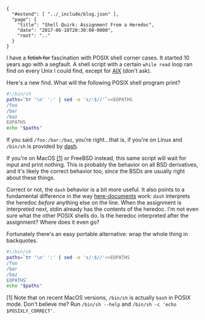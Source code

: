
    {
      "#extend": [ "../_include/blog.json" ],
      "page": {
        "title": "Shell Quirk: Assignment From a Heredoc",
        "date": "2017-06-10T20:30:00-0000",
        "root": ".."
      }
    }

I have a ~~fetish for~~ fascination with POSIX shell corner cases. It started 10 years ago with a segfault. A shell script with a certain `while read` loop ran find on every Unix I could find, except for [AIX](https://en.wikipedia.org/wiki/IBM_AIX) (don't ask).

Here's a new find. What will the following POSIX shell program print?

```bash
#!/bin/sh
paths=`tr '\n' ':' | sed -e 's/:$//'`<<EOPATHS
/foo
/bar
/baz
EOPATHS
echo "$paths"
```

If you said `/foo:/bar:/baz`, you're right...that is, if you're on Linux and `/bin/sh` is provided by [dash](https://en.wikipedia.org/wiki/Almquist_shell#dash:_Ubuntu.2C_Debian_and_POSIX_compliance_of_Linux_distributions).

If you're on MacOS [[1]](#1) or FreeBSD instead, this same script will wait for input and print nothing. This is probably the behavior on all BSD derivatives, and it's likely the correct behavior too, since the BSDs are usually right about these things.

Correct or not, the `dash` behavior is a bit more useful. It also points to a fundamental difference in the way [here-documents](http://pubs.opengroup.org/onlinepubs/9699919799/utilities/V3_chap02.html#tag_18_07_04) work: `dash` interprets the heredoc _before_ anything else on the line. When the assignment is interpreted next, stdin already has the contents of the heredoc. I'm not even sure what the other POSIX shells do. Is the heredoc interpreted after the assignment? Where does it even go?

Fortunately there's an easy portable alternative: wrap the whole thing in backquotes.

```bash
#!/bin/sh
paths=`tr '\n' ':' | sed -e 's/:$//'<<EOPATHS
/foo
/bar
/baz
EOPATHS`
echo "$paths"
```

<a name="1">[1]</a> Note that on recent MacOS versions, `/bin/sh` is actually `bash` in POSIX mode. Don't believe me? Run `/bin/sh --help` and `/bin/sh -c 'echo $POSIXLY_CORRECT'`.

<style>
.highlight .s { color: #dd7700; }
</style>

